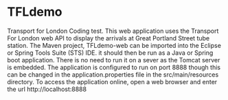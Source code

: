 # TFLdemo
Transport for London Coding test.
This web application uses the Transport For London web API to display the arrivals at Great Portland Street tube station. 
The Maven project, TFLdemo-web can be imported into the Eclipse or Spring Tools Suite (STS) IDE.
it should then be run as a Java or Spring boot application. There is no need to run it on a sever as the Tomcat server is embedded.
The application is configured to run on port 8888 though this can be changed in the application.properties file in the src/main/resources directory.
To access the application online, open a web browser and enter the url http://localhost:8888

